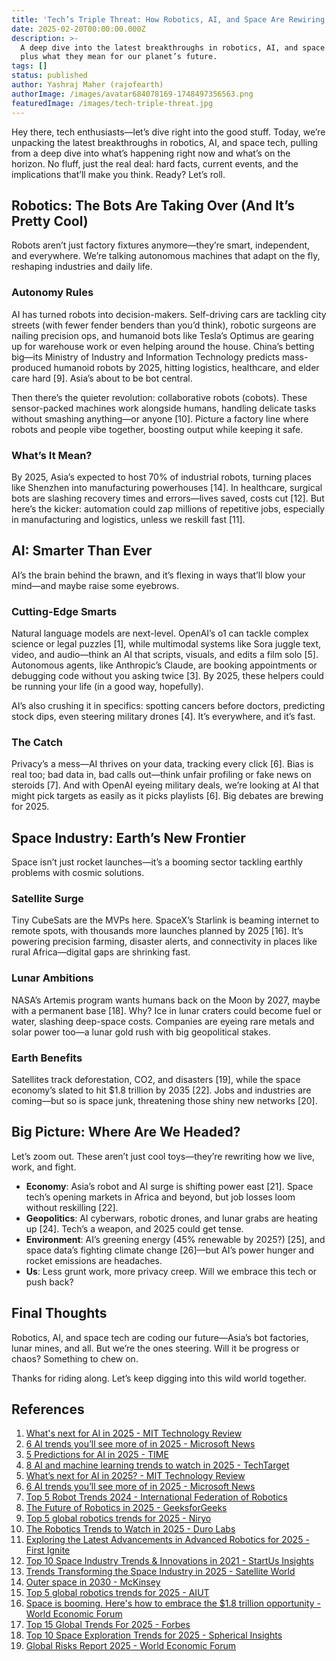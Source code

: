 ```yaml
---
title: 'Tech’s Triple Threat: How Robotics, AI, and Space Are Rewiring Our World'
date: 2025-02-20T00:00:00.000Z
description: >-
  A deep dive into the latest breakthroughs in robotics, AI, and space tech,
  plus what they mean for our planet’s future.
tags: []
status: published
author: Yashraj Maher (rajofearth)
authorImage: /images/avatar684078169-1748497356563.png
featuredImage: /images/tech-triple-threat.jpg
---
```


Hey there, tech enthusiasts—let’s dive right into the good stuff. Today, we’re unpacking the latest breakthroughs in robotics, AI, and space tech, pulling from a deep dive into what’s happening right now and what’s on the horizon. No fluff, just the real deal: hard facts, current events, and the implications that’ll make you think. Ready? Let’s roll.

## Robotics: The Bots Are Taking Over (And It’s Pretty Cool)

Robots aren’t just factory fixtures anymore—they’re smart, independent, and everywhere. We’re talking autonomous machines that adapt on the fly, reshaping industries and daily life.

### Autonomy Rules
AI has turned robots into decision-makers. Self-driving cars are tackling city streets (with fewer fender benders than you’d think), robotic surgeons are nailing precision ops, and humanoid bots like Tesla’s Optimus are gearing up for warehouse work or even helping around the house. China’s betting big—its Ministry of Industry and Information Technology predicts mass-produced humanoid robots by 2025, hitting logistics, healthcare, and elder care hard [9]. Asia’s about to be bot central.

Then there’s the quieter revolution: collaborative robots (cobots). These sensor-packed machines work alongside humans, handling delicate tasks without smashing anything—or anyone [10]. Picture a factory line where robots and people vibe together, boosting output while keeping it safe.

### What’s It Mean?
By 2025, Asia’s expected to host 70% of industrial robots, turning places like Shenzhen into manufacturing powerhouses [14]. In healthcare, surgical bots are slashing recovery times and errors—lives saved, costs cut [12]. But here’s the kicker: automation could zap millions of repetitive jobs, especially in manufacturing and logistics, unless we reskill fast [11].

## AI: Smarter Than Ever

AI’s the brain behind the brawn, and it’s flexing in ways that’ll blow your mind—and maybe raise some eyebrows.

### Cutting-Edge Smarts
Natural language models are next-level. OpenAI’s o1 can tackle complex science or legal puzzles [1], while multimodal systems like Sora juggle text, video, and audio—think an AI that scripts, visuals, and edits a film solo [5]. Autonomous agents, like Anthropic’s Claude, are booking appointments or debugging code without you asking twice [3]. By 2025, these helpers could be running your life (in a good way, hopefully).

AI’s also crushing it in specifics: spotting cancers before doctors, predicting stock dips, even steering military drones [4]. It’s everywhere, and it’s fast.

### The Catch
Privacy’s a mess—AI thrives on your data, tracking every click [6]. Bias is real too; bad data in, bad calls out—think unfair profiling or fake news on steroids [7]. And with OpenAI eyeing military deals, we’re looking at AI that might pick targets as easily as it picks playlists [6]. Big debates are brewing for 2025.

## Space Industry: Earth’s New Frontier

Space isn’t just rocket launches—it’s a booming sector tackling earthly problems with cosmic solutions.

### Satellite Surge
Tiny CubeSats are the MVPs here. SpaceX’s Starlink is beaming internet to remote spots, with thousands more launches planned by 2025 [16]. It’s powering precision farming, disaster alerts, and connectivity in places like rural Africa—digital gaps are shrinking fast.

### Lunar Ambitions
NASA’s Artemis program wants humans back on the Moon by 2027, maybe with a permanent base [18]. Why? Ice in lunar craters could become fuel or water, slashing deep-space costs. Companies are eyeing rare metals and solar power too—a lunar gold rush with big geopolitical stakes.

### Earth Benefits
Satellites track deforestation, CO2, and disasters [19], while the space economy’s slated to hit $1.8 trillion by 2035 [22]. Jobs and industries are coming—but so is space junk, threatening those shiny new networks [20].

## Big Picture: Where Are We Headed?

Let’s zoom out. These aren’t just cool toys—they’re rewriting how we live, work, and fight.

- **Economy**: Asia’s robot and AI surge is shifting power east [21]. Space tech’s opening markets in Africa and beyond, but job losses loom without reskilling [22].
- **Geopolitics**: AI cyberwars, robotic drones, and lunar grabs are heating up [24]. Tech’s a weapon, and 2025 could get tense.
- **Environment**: AI’s greening energy (45% renewable by 2025?) [25], and space data’s fighting climate change [26]—but AI’s power hunger and rocket emissions are headaches.
- **Us**: Less grunt work, more privacy creep. Will we embrace this tech or push back?

## Final Thoughts

Robotics, AI, and space tech are coding our future—Asia’s bot factories, lunar mines, and all. But we’re the ones steering. Will it be progress or chaos? Something to chew on.

Thanks for riding along. Let’s keep digging into this wild world together.

## References
1. [What's next for AI in 2025 - MIT Technology Review](https://www.technologyreview.com/2025/01/08/1109188/whats-next-for-ai-in-2025/)
2. [6 AI trends you’ll see more of in 2025 - Microsoft News](https://news.microsoft.com/source/features/ai/6-ai-trends-youll-see-more-of-in-2025/)
3. [5 Predictions for AI in 2025 - TIME](https://time.com/7204665/ai-predictions-2025/)
4. [8 AI and machine learning trends to watch in 2025 - TechTarget](https://www.techtarget.com/searchenterpriseai/tip/9-top-AI-and-machine-learning-trends)
5. [What’s next for AI in 2025? - MIT Technology Review](https://www.technologyreview.com/2025/01/14/1109958/whats-next-for-ai-in-2025-2/)
6. [6 AI trends you’ll see more of in 2025 - Microsoft News](https://news.microsoft.com/en-cee/2025/01/08/6-ai-trends-youll-see-more-of-in-2025/)
7. [Top 5 Robot Trends 2024 - International Federation of Robotics](https://ifr.org/ifr-press-releases/news/top-5-robot-trends-2024)
8. [The Future of Robotics in 2025 - GeeksforGeeks](https://www.geeksforgeeks.org/the-future-of-robotics/)
9. [Top 5 global robotics trends for 2025 - Niryo](https://niryo.com/robotics-trends-for-2025/)
10. [The Robotics Trends to Watch in 2025 - Duro Labs](https://durolabs.co/blog/robotics-trends/)
11. [Exploring the Latest Advancements in Advanced Robotics for 2025 - First Ignite](https://firstignite.com/exploring-the-latest-advancements-in-advanced-robotics-for-2025/)
12. [Top 10 Space Industry Trends & Innovations in 2021 - StartUs Insights](https://www.startus-insights.com/innovators-guide/top-10-spacetech-trends-innovations-2021/)
13. [Trends Transforming the Space Industry in 2025 - Satellite World](https://satelliteworldtoday.com/trends-transforming-the-space-industry-in-2025/)
14. [Outer space in 2030 - McKinsey](https://www.mckinsey.com/industries/aerospace-and-defense/our-insights/outer-space-in-2030)
15. [Top 5 global robotics trends for 2025 - AIUT](https://aiut.com/en/blog/robotics-trends-for-2025/)
16. [Space is booming. Here's how to embrace the $1.8 trillion opportunity - World Economic Forum](https://www.weforum.org/stories/2024/04/space-economy-technology-invest-rocket-opportunity/)
17. [Top 15 Global Trends For 2025 - Forbes](https://www.forbes.com/sites/sarwantsingh/2025/01/22/top-15-global-trends-for-2025/)
18. [Top 10 Space Exploration Trends for 2025 - Spherical Insights](https://www.sphericalinsights.com/blogs/top-10-space-exploration-industry-trends-and-innovations-in-2025-key-statistics-growth-projections-and-insights)
19. [Global Risks Report 2025 - World Economic Forum](https://www.weforum.org/publications/global-risks-report-2025/in-full/global-risks-2025-a-world-of-growing-divisions-c943fe3ba0/)
